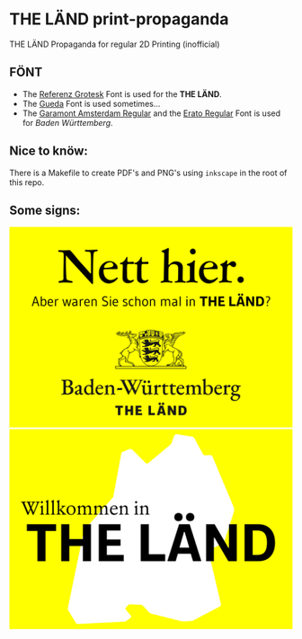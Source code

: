  THE LÄND print-propaganda
============================
THE LÄND Propaganda for regular 2D Printing (inofficial)

 FÖNT
------
+ The [Referenz Grotesk](https://www.fontsdownload.org/referenz-grotesk-font-family/) Font is used for the **THE LÄND**.
+ The [Gueda](https://www.1001freefonts.com/gudea.font) Font is used sometimes...
+ The [Garamont Amsterdam Regular](https://fontsgeek.com/fonts/Garamont-Amsterdam-BQ-Regular) and the [Erato Regular](https://www.fontshmonts.com/text-fonts/erato/) Font is used for *Baden Württemberg*.

 Nice to knöw:
--------------
There is a Makefile to create PDF's and PNG's using ``inkscape`` in the root of this repo.

 Some signs:
-------------
![Nett hier](nett_hier.svg)
![Willkommen in THE LÄND](willkommen_in_the_laend.svg)
